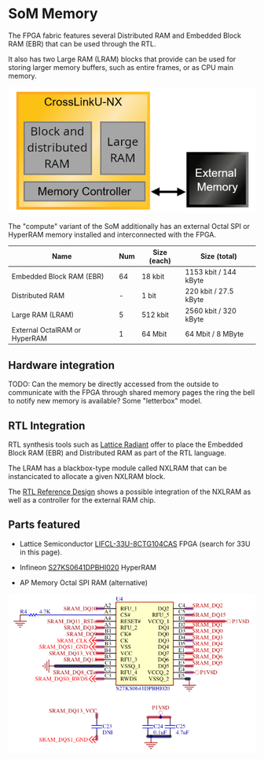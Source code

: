 # SoM Memory

The FPGA fabric features several Distributed RAM and Embedded Block RAM (EBR)
that can be used through the RTL.

It also has two Large RAM (LRAM) blocks that provide can be used for storing
larger memory buffers, such as entire frames, or as CPU main memory.

![](images/som_memory_architecture.png)

The "compute" variant of the SoM additionally has an external Octal SPI or
HyperRAM memory installed and interconnected with the FPGA.

| Name                          | Num | Size (each) | Size (total)          |
|-------------------------------|-----|-------------|-----------------------|
| Embedded Block RAM (EBR)      | 64  | 18 kbit     | 1153 kbit / 144 kByte |
| Distributed RAM               | -   | 1 bit       | 220 kbit / 27.5 kByte |
| Large RAM (LRAM)              | 5   | 512 kbit    | 2560 kbit / 320 kByte |
| External OctalRAM or HyperRAM | 1   | 64 Mbit     | 64 Mbit / 8 MByte     |

## Hardware integration

TODO: Can the memory be directly accessed from the outside to communicate with
the FPGA through shared memory pages the ring the bell to notify new memory
is available? Some "letterbox" model.

## RTL Integration

RTL synthesis tools such as
[Lattice Radiant](https://www.latticesemi.com/Products/DesignSoftwareAndIP/FPGAandLDS/Radiant)
offer to place the Embedded Block RAM (EBR) and Distributed RAM as part of the
RTL language.

The LRAM has a blackbox-type module called NXLRAM that can be instancicated to
allocate a given NXLRAM block.

The [RTL Reference Design](rtl_reference_design.md) shows a possible
integration of the NXLRAM as well as a controller for the external RAM chip.

## Parts featured

- Lattice Semiconductor
  [LIFCL-33U-8CTG104CAS](https://www.latticesemi.com/Products/FPGAandCPLD/CrossLink-NX)
  FPGA (search for 33U in this page).

- Infineon
  [S27KS0641DPBHI020](https://www.infineon.com/dgdl/?fileId=8ac78c8c7d0d8da4017d0ed18c684db5)
  HyperRAM

- AP Memory Octal SPI RAM (alternative)

![](images/som_ram_schematic.png)
